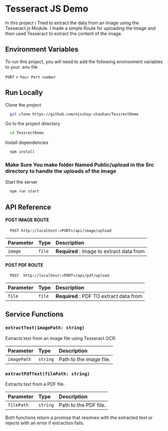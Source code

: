 # Tesseract JS Demo

In this project i Tried to extract the data from an Image using the Tesseract.js Module. I made a simple Route for uploading the Image and then used Tesseract to extract the content of the image.


## Environment Variables

To run this project, you will need to add the following environment variables to your .env file

`PORT` =  `Your Port number`


## Run Locally

Clone the project

```bash
  git clone https://github.com/nischay-chauhan/TessrectDemo
```

Go to the project directory

```bash
  cd TessrectDemo
```

Install dependencies

```bash
  npm install
```
### Make Sure You make folder Named Public/upload in the Src directory to handle the uploads of the image

Start the server

```bash
  npm run start
```



## API Reference

#### POST IMAGE ROUTE

```
  POST http://localhost:<PORT>/api/image/upload
```

| Parameter | Type     | Description                |
| :-------- | :------- | :------------------------- |
| `image` | `file` | **Required** : Image to extract data from  |

#### POST PDF ROUTE

```
  POST  http://localhost:<PORT>/api/pdf/upload
```

| Parameter | Type     | Description                       |
| :-------- | :------- | :-------------------------------- |
| `file`      | `file` | **Required** :  PDF TO extract data from |


## Service Functions

### `extractText(imagePath: string)`

Extracts text from an image file using Tesseract OCR.

| Parameter   | Type     | Description                |
| :---------- | :------- | :------------------------- |
| `imagePath` | `string` | Path to the image file.    |

### `extractPdfText(filePath: string)`

Extracts text from a PDF file.

| Parameter   | Type     | Description                |
| :---------- | :------- | :------------------------- |
| `filePath`  | `string` | Path to the PDF file.      |

Both functions return a promise that resolves with the extracted text or rejects with an error if extraction fails.
